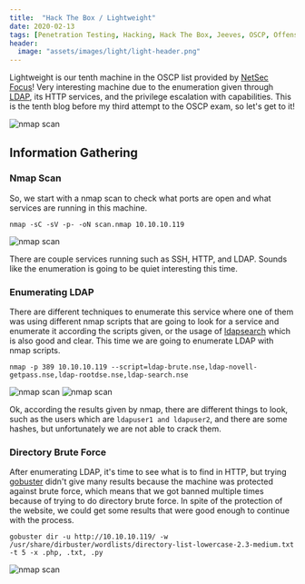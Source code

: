 ```yaml
---
title:  "Hack The Box / Lightweight"
date: 2020-02-13
tags: [Penetration Testing, Hacking, Hack The Box, Jeeves, OSCP, Offensive Security]
header: 
  image: "assets/images/light/light-header.png"
---
```

Lightweight is our tenth machine in the OSCP list provided by [NetSec Focus](https://www.netsecfocus.com/)! Very interesting machine due to the enumeration given through [LDAP](https://en.wikipedia.org/wiki/Lightweight_Directory_Access_Protocol), its HTTP services, and the privilege escalation with capabilities. This is the tenth blog before my third attempt to the OSCP exam, so let's get to it!

<img src="{{ site.url }}{{ site.baseurl }}/assets/images/light/list.jpg" alt="nmap scan">

## Information Gathering


### Nmap Scan
So, we start with a nmap scan to check what ports are open and what services are running in this machine.
```
nmap -sC -sV -p- -oN scan.nmap 10.10.10.119
```
<img src="{{ site.url }}{{ site.baseurl }}/assets/images/light/nmap.png" alt="nmap scan">

There are couple services running such as SSH, HTTP, and LDAP. Sounds like the enumeration is going to be quiet interesting this time. 

### Enumerating LDAP

There are different techniques to enumerate this service where one of them was using different nmap scripts that are going to look for a service and enumerate it according the scripts given, or the usage of [ldapsearch](https://linux.die.net/man/1/ldapsearch) which is also good and clear. This time we are going to enumerate LDAP with nmap scripts.
```
nmap -p 389 10.10.10.119 --script=ldap-brute.nse,ldap-novell-getpass.nse,ldap-rootdse.nse,ldap-search.nse
```
<img src="{{ site.url }}{{ site.baseurl }}/assets/images/light/nmap1.png" alt="nmap scan">
<img src="{{ site.url }}{{ site.baseurl }}/assets/images/light/nmap2.png" alt="nmap scan">

Ok, according the results given by nmap, there are different things to look, such as the users which are ```ldapuser1 and ldapuser2```, and there are some hashes, but unfortunately we are not able to crack them.

### Directory Brute Force

After enumerating LDAP, it's time to see what is to find in HTTP, but trying [gobuster](https://github.com/OJ/gobuster) didn't give many results because the machine was protected against brute force, which means that we got banned multiple times because of trying to do directory brute force. In spite of the protection of the website, we could get some results that were good enough to continue with the process. 
```
gobuster dir -u http://10.10.10.119/ -w /usr/share/dirbuster/wordlists/directory-list-lowercase-2.3-medium.txt -t 5 -x .php, .txt, .py
```
<img src="{{ site.url }}{{ site.baseurl }}/assets/images/light/godir.png" alt="nmap scan">
